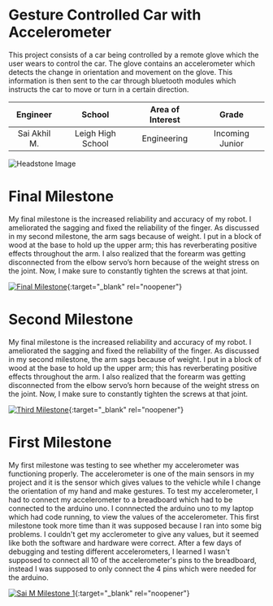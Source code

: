 ﻿# Gesture Controlled Car with Accelerometer 
 This project consists of a car being controlled by a remote glove which the user wears to control the car. The glove contains an accelerometer which detects the change in orientation and movement on the glove. This information is then sent to the car through bluetooth modules which instructs the car to move or turn in a certain direction. 
 
| **Engineer** | **School** | **Area of Interest** | **Grade** |
|:--:|:--:|:--:|:--:|
| Sai Akhil M. | Leigh High School |  Engineering | Incoming Junior |

![Headstone Image](https://bluestampengineering.com/wp-content/uploads/2016/05/improve.jpg)
  
# Final Milestone
My final milestone is the increased reliability and accuracy of my robot. I ameliorated the sagging and fixed the reliability of the finger. As discussed in my second milestone, the arm sags because of weight. I put in a block of wood at the base to hold up the upper arm; this has reverberating positive effects throughout the arm. I also realized that the forearm was getting disconnected from the elbow servo’s horn because of the weight stress on the joint. Now, I make sure to constantly tighten the screws at that joint. 

[![Final Milestone](https://res.cloudinary.com/marcomontalbano/image/upload/v1612573869/video_to_markdown/images/youtube--F7M7imOVGug-c05b58ac6eb4c4700831b2b3070cd403.jpg )](https://www.youtube.com/watch?v=F7M7imOVGug&feature=emb_logo "Final Milestone"){:target="_blank" rel="noopener"}

# Second Milestone
My final milestone is the increased reliability and accuracy of my robot. I ameliorated the sagging and fixed the reliability of the finger. As discussed in my second milestone, the arm sags because of weight. I put in a block of wood at the base to hold up the upper arm; this has reverberating positive effects throughout the arm. I also realized that the forearm was getting disconnected from the elbow servo’s horn because of the weight stress on the joint. Now, I make sure to constantly tighten the screws at that joint.

[![Third Milestone](https://res.cloudinary.com/marcomontalbano/image/upload/v1612574014/video_to_markdown/images/youtube--y3VAmNlER5Y-c05b58ac6eb4c4700831b2b3070cd403.jpg)](https://www.youtube.com/watch?v=y3VAmNlER5Y&feature=emb_logo "Second Milestone"){:target="_blank" rel="noopener"}
# First Milestone
  

My first milestone was testing to see whether my accelerometer was functioning properly. The accelerometer is one of the main sensors in my project and it is the sensor which gives values to the vehicle while I change the orientation of my hand and make gestures. To test my accelerometer, I had to connect my accelerometer to a breadboard which had to be connected to the arduino uno. I connnected the arduino uno to my laptop which had code running, to view the values of the accelerometer. This first milestone took more time than it was supposed because I ran into some big problems. I couldn't get my acclerometer to give any values, but it seemed like both the software and hardware were correct. After a few days of debugging and testing different accelerometers, I learned I wasn't supposed to connect all 10 of the accelerometer's pins to the breadboard, instead I was supposed to only connect the 4 pins which were needed for the arduino. 

[![Sai M Milestone 1](https://res.cloudinary.com/marcomontalbano/image/upload/v1656090648/video_to_markdown/images/youtube--TC_BTJgpR0M-c05b58ac6eb4c4700831b2b3070cd403.jpg)](https://www.youtube.com/watch?v=TC_BTJgpR0M "Sai M Milestone 1"){:target="_blank" rel="noopener"}


